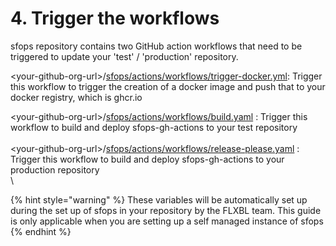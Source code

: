 # 4. Trigger the workflows

sfops repository contains two GitHub action workflows that need to be triggered to update your 'test' / 'production' repository.

\<your-github-org-url>/[sfops/actions/workflows/trigger-docker.yml](https://github.com/flxbl-io/sfops/actions/workflows/trigger-docker.yml):  Trigger this workflow to trigger the creation of a docker image and push that to your  docker registry, which is ghcr.io

\<your-github-org-url>/[sfops/actions/workflows/build.yaml](https://github.com/flxbl-io/sfops/actions/workflows/build.yaml) : Trigger this workflow to build and deploy sfops-gh-actions to your test repository\
\
\<your-github-org-url>/[sfops/actions/workflows/release-please.yaml](https://github.com/flxbl-io/sfops/actions/workflows/build.yaml) : Trigger this workflow to build and deploy sfops-gh-actions to your production repository\
\


{% hint style="warning" %}
These variables will be automatically set up during the set up of sfops in your repository by the FLXBL team.  This guide is only applicable when you are setting up a self managed instance of sfops
{% endhint %}
